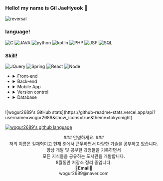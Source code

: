 ### Hello! my name is Gil JaeHyeok 👋

![reversal](https://capsule-render.vercel.app/api?type=rect&color=gradient&text=%20%20hyeokhyeokjae%20%20&fontAlign=30&fontSize=30&textBg=true&desc=devloper&descAlign=60&descAlignY=50)

### language!
<img alt="C" src ="https://img.shields.io/badge/C-A8B9CC.svg?&style=for-the-badge&logo=C&logoColor=white"/> <img alt="JAVA" src ="https://img.shields.io/badge/JAVA-A8B9CC.svg?&style=for-the-badge&logo=JAVA&logoColor=white"/> <img alt="python" src ="https://img.shields.io/badge/python-A8B9CC.svg?&style=for-the-badge&logo=python&logoColor=white"/> <img alt="kotlin" src ="https://img.shields.io/badge/kotlin-A8B9CC.svg?&style=for-the-badge&logo=kotlin&logoColor=white"/> <img alt="PHP" src ="https://img.shields.io/badge/PHP-A8B9CC.svg?&style=for-the-badge&logo=PHP&logoColor=white"/> <img alt="JSP" src ="https://img.shields.io/badge/JSP-A8B9CC.svg?&style=for-the-badge&logo=JSP&logoColor=white"/> <img alt="SQL" src ="https://img.shields.io/badge/SQL-A8B9CC.svg?&style=for-the-badge&logo=SQL&logoColor=white"/>

### Skill!
<img alt="JQuery" src ="https://img.shields.io/badge/JQuery-A8B9CC.svg?&style=for-the-badge&logo=JQuery&logoColor=white"/> <img alt="Spring" src="https://img.shields.io/badge/Spring-A8B9CC.svg?&style=for-the-badge&logo=Spring&logoColor=white"/> <img alt="React" src="https://img.shields.io/badge/React-A8B9CC.svg?&style=for-the-badge&logo=React&logoColor=white"/> <img alt="Node" src="https://img.shields.io/badge/Node-A8B9CC.svg?&style=for-the-badge&logo=Node&logoColor=white"/>

<ul>
  <li>
    <details>
    <summary>Front-end</summary>
    <ul>
      <li>HTML</li>
      <li>CSS</li>
      <li>JavaScript</li>
      <li>React</li>
    </ul>
    </details>
  </li>
  <li>
  <details>
 <summary>Back-end</summary>
  <ul>
    <li>Spring</li>
    <li>NodeJS</li>
  </ul>
  </details>
  </li>
  <li>
  <details>
  <summary>Mobile App</summary>
  <ul>
    <li>Android
    <ul>
      <li>java</li>
      <li>kotlin</li>
    </ul>
    </li>
  </ul>
  </details>
  </li>
  <li>
  <details>
<summary>Version control</summary>
  <ul>
    <li>Git</li>
  </ul>
  </details>
  </li>
  <li>
 <details>
 <summary>Database</summary>
  <ul>
  <li>MySQL</li>
  <li>PostgreSQL</li>
  <li>SQLite</li>
  <li>oracle</li>
  <li>firebase</li>
  </ul>
  </details>
  </li>
</ul>

<br>
![wogur2689's GitHub stats](https://github-readme-stats.vercel.app/api?username=wogur2689&show_icons=true&theme=tokyonight)

[![wogur2689's github language](https://github-readme-stats.vercel.app/api/top-langs/?username=wogur2689&show_icons=true&hide_border=true&title_color=004386&icon_color=004386&layout=compact)](https://github.com/wogur2689)

<p align="center">
### 안녕하세요. ###<br>
저의 이름은 길재혁이고 현재 SI에서 근무하면서 다양한 기술을 공부하고 있습니다.<br>
항상 개발 및 공부한 과정들을 기록하면서<br>
모든 지식들을 공유하는 도서관을 개발합니다.<br>
8월동안 저장소 정리 중입니다.<br>
<Strong>📧Email📧</Strong><br>wogur2689@naver.com<br>
</p>

